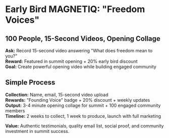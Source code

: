 # Early Bird MAGNETIQ: "Freedom Voices"
## 100 People, 15-Second Videos, Opening Collage

**Ask:** Record 15-second video answering "What does freedom mean to you?"  
**Reward:** Featured in summit opening + 20% early bird discount  
**Goal:** Create powerful opening video while building engaged community

## **Simple Process**

**Collection:** Name, email, 15-second video upload  
**Rewards:** "Founding Voice" badge + 20% discount + weekly updates  
**Output:** 3-4 minute opening collage for summit + 100 engaged community members  
**Timeline:** 2 weeks to collect, 1 week to produce, launch with full marketing

**Value:** Authentic testimonials, quality email list, social proof, and community investment in summit success.
